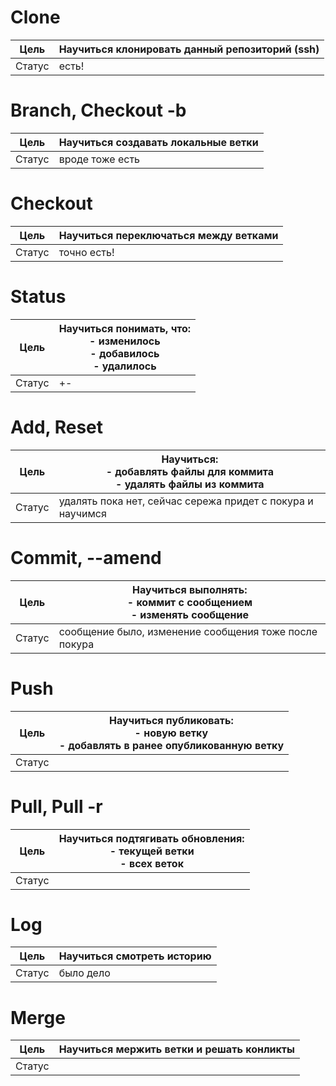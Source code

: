 # Clone
| Цель   | Научиться клонировать данный репозиторий (ssh) |
| ------ | ---------------------------------------------- |
| Статус | есть!                                          |
# Branch, Checkout -b
| Цель   | Научиться создавать локальные ветки |
| ------ | ----------------------------------- |
| Статус | вроде тоже есть                     |
# Checkout
| Цель   | Научиться переключаться между ветками |
| ------ | ------------------------------------- |
| Статус | точно есть!                           |

# Status
| Цель   | Научиться понимать, что:<br>- изменилось<br>- добавилось<br>- удалилось |
| ------ | ----------------------------------------------------------------------- |
| Статус | +-                                                                      |
# Add, Reset
| Цель   | Научиться: <br>- добавлять файлы для коммита<br>- удалять файлы из коммита |
| ------ | -------------------------------------------------------------------------- |
| Статус | удалять пока нет, сейчас сережа придет с покура и научимся                 |
# Commit, --amend
| Цель   | Научиться выполнять:<br>- коммит с сообщением <br>- изменять сообщение |
| ------ | ---------------------------------------------------------------------- |
| Статус | сообщение было, изменение сообщения тоже после покура                  |
# Push
| Цель   | Научиться публиковать:<br>- новую ветку <br>- добавлять в ранее опубликованную ветку |
| ------ | ------------------------------------------------------------------------------------ |
| Статус |                                                                                      |
# Pull, Pull -r
| Цель   | Научиться подтягивать обновления:<br>- текущей ветки<br>- всех веток |
| ------ | -------------------------------------------------------------------- |
| Статус |                                                                      |

# Log
| Цель   | Научиться смотреть историю |
| ------ | -------------------------- |
| Статус | было дело                  |
# Merge
| Цель   | Научиться мержить ветки и решать конликты |
| ------ | ----------------------------------------- |
| Статус |                                           |

